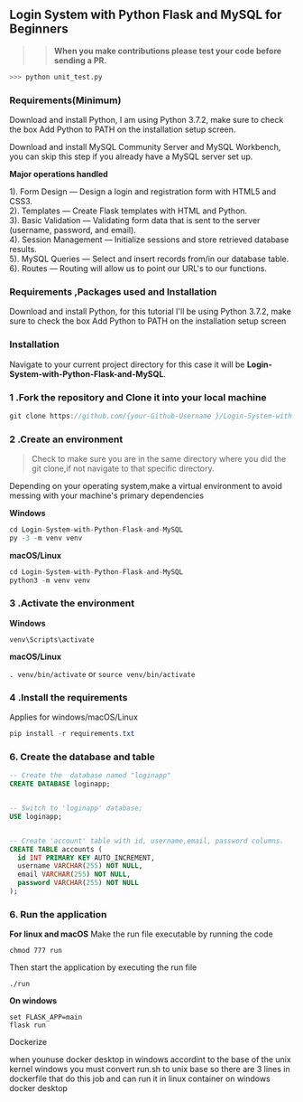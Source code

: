 ## Login System with Python Flask and MySQL for Beginners

>>  **When you make contributions please test your code before sending a PR.** 

```python 
>>> python unit_test.py
```

### Requirements(Minimum)

Download and install Python, I am using Python 3.7.2, make sure to check the box Add Python to PATH on the installation setup screen. </p>
Download and install MySQL Community Server and MySQL Workbench, you can skip this step if you already have a MySQL server set up. </p>


**Major operations handled**

1). Form Design — Design a login and registration form with HTML5 and CSS3.<br>
2). Templates — Create Flask templates with HTML and Python.<br>
3). Basic Validation — Validating form data that is sent to the server (username, password, and email).<br>
4). Session Management — Initialize sessions and store retrieved database results.<br>
5). MySQL Queries — Select and insert records from/in our database table.<br>
6). Routes — Routing will allow us to point our URL's to our functions.<br>

### Requirements ,Packages used and Installation
Download and install Python, for this tutorial I'll be using Python 3.7.2, make sure to check the box Add Python to PATH on the installation setup screen
 
### Installation
Navigate to your current project directory for this case it will be **Login-System-with-Python-Flask-and-MySQL**. <br>

### 1 .Fork the repository and Clone it into your local machine
```csharp
git clone https://github.com/{your-Github-Username }/Login-System-with-Python-Flask-and-MySQL.git
```
          
### 2 .Create an environment
> Check to make sure you are in the same directory where you did the git clone,if not navigate to that specific directory.

Depending on your operating system,make a virtual environment to avoid messing with your machine's primary dependencies
          
**Windows**
          
```csharp
cd Login-System-with-Python-Flask-and-MySQL
py -3 -m venv venv

```
          
**macOS/Linux**
          
```csharp
cd Login-System-with-Python-Flask-and-MySQL
python3 -m venv venv

```

### 3 .Activate the environment
          
**Windows** 

```venv\Scripts\activate```
          
**macOS/Linux**

```. venv/bin/activate```
or
```source venv/bin/activate```

### 4 .Install the requirements

Applies for windows/macOS/Linux

```csharp
pip install -r requirements.txt
```


### 6. Create the database and table 

```sql
-- Create the  database named "loginapp"
CREATE DATABASE loginapp;


-- Switch to 'loginapp' database; 
USE loginapp; 


-- Create 'account' table with id, username,email, password columns. 
CREATE TABLE accounts (
  id INT PRIMARY KEY AUTO_INCREMENT,
  username VARCHAR(255) NOT NULL,
  email VARCHAR(255) NOT NULL,
  password VARCHAR(255) NOT NULL
); 
```

### 6. Run the application 

**For linux and macOS**
Make the run file executable by running the code

```chmod 777 run```

Then start the application by executing the run file

```./run```

**On windows**
```
set FLASK_APP=main
flask run

```
 Dockerize

when younuse docker desktop in windows accordint to the base of the unix kernel windows you must convert run.sh to unix base 
so there are 3 lines in dockerfile that do this job and can run it in linux container on windows docker desktop 
